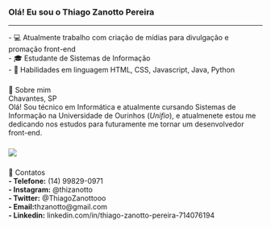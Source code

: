 ### Olá! Eu sou o Thiago Zanotto Pereira
<hr>
-  💻 Atualmente trabalho com criação de mídias para divulgação e promação front-end <br>
-  🎓 Estudante de Sistemas de Informação <br>
-  🤹 Habilidades em linguagem HTML, CSS, Javascript, Java, Python <br>

###

<div>
🤵 Sobre mim
<br>
Chavantes, SP<br>
Olá! Sou técnico em Informática e atualmente cursando Sistemas de Informação na Universidade de Ourinhos (<i>Unifio</i>), e atualmenete estou me dedicando nos estudos para futuramente me tornar um desenvolvedor front-end.
</div>

###

<div>
<img heigth="180em" src="https://github-readme-stats-vercel.app/api?username=ThiagoZanotto&show_icons=true&theme=dark&inlcude_all_commits=true&count_private=true"/>
</div>

###

<div>
🔎 Contatos<br>
   <b>- Telefone:</b> (14) 99829-0971 <br>
   <b>- Instagram:</b> @thizanotto <br>
   <b>- Twitter:</b> @ThiagoZanottooo <br>
   <b>- Email:</b>thzanotto@gmail.com<br>
   <b>- Linkedin:</b> linkedin.com/in/thiago-zanotto-pereira-714076194 <br>
<br>

</div>
